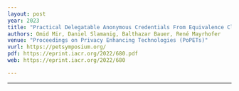 ```yaml
---
layout: post
year: 2023
title: "Practical Delegatable Anonymous Credentials From Equivalence Class Signatures"
authors: Omid Mir, Daniel Slamanig, Balthazar Bauer, René Mayrhofer
venue: "Proceedings on Privacy Enhancing Technologies (PoPETs)"
vurl: https://petsymposium.org/
pdf: https://eprint.iacr.org/2022/680.pdf
web: https://eprint.iacr.org/2022/680

---
```



---


